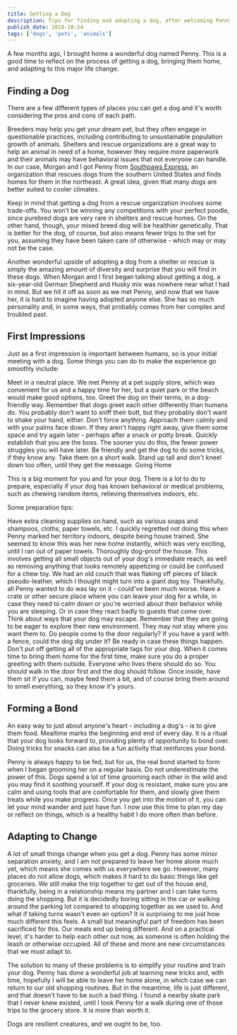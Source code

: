 ```yaml
---
title: Getting a Dog
description: Tips for finding and adopting a dog, after welcoming Penny to our home
publish_date: 2019-10-24
tags: ['dogs', 'pets', 'animals']
---
```


A few months ago, I brought home a wonderful dog named Penny. This is a good time to reflect on the process of getting a dog, bringing them home, and adapting to this major life change.

## Finding a Dog

There are a few different types of places you can get a dog and it's worth considering the pros and cons of each path.

Breeders may help you get your dream pet, but they often engage in questionable practices, including contributing to unsustainable population growth of animals.
Shelters and rescue organizations are a great way to help an animal in need of a home, however they require more paperwork and their animals may have behavioral issues that not everyone can handle.
In our case, Morgan and I got Penny from [Southpaws Express](https://www.facebook.com/people/Southpaws-Express/100064652500616/), an organization that rescues dogs from the southern United States and finds homes for them in the northeast. A great idea, given that many dogs are better suited to cooler climates.

Keep in mind that getting a dog from a rescue organization involves some trade-offs. You won't be winning any competitions with your perfect poodle, since purebred dogs are very rare in shelters and rescue homes. On the other hand, though, your mixed breed dog will be healthier genetically. That is better for the dog, of course, but also means fewer trips to the vet for you, assuming they have been taken care of otherwise - which may or may not be the case.

Another wonderful upside of adopting a dog from a shelter or rescue is simply the amazing amount of diversity and surprise that you will find in these dogs. When Morgan and I first began talking about getting a dog, a six-year-old German Shepherd and Husky mix was nowhere near what I had in mind. But we hit it off as soon as we met Penny, and now that we have her, it is hard to imagine having adopted anyone else. She has so much personality and, in some ways, that probably comes from her complex and troubled past.

## First Impressions

Just as a first impression is important between humans, so is your initial meeting with a dog. Some things you can do to make the experience go smoothly include:

Meet in a neutral place. We met Penny at a pet supply store, which was convenient for us and a happy time for her, but a quiet park or the beach would make good options, too.
Greet the dog on their terms, in a dog-friendly way. Remember that dogs greet each other differently than humans do. You probably don't want to sniff their butt, but they probably don't want to shake your hand, either. Don't force anything. Approach them calmly and with your palms face down. If they aren't happy right away, give them some space and try again later - perhaps after a snack or potty break.
Quickly establish that you are the boss. The sooner you do this, the fewer power struggles you will have later. Be friendly and get the dog to do some tricks, if they know any. Take them on a short walk. Stand up tall and don't kneel down too often, until they get the message.
Going Home

This is a big moment for you and for your dog. There is a lot to do to prepare, especially if your dog has known behavioral or medical problems, such as chewing random items, relieving themselves indoors, etc.

Some preparation tips:

Have extra cleaning supplies on hand, such as various soaps and shampoos, cloths, paper towels, etc. I quickly regretted not doing this when Penny marked her territory indoors, despite being house trained. She seemed to know this was her new home instantly, which was very exciting, until I ran out of paper towels.
Thoroughly dog-proof the house. This involves getting all small objects out of your dog's immediate reach, as well as removing anything that looks remotely appetizing or could be confused for a chew toy. We had an old couch that was flaking off pieces of black pseudo-leather, which I thought might turn into a giant dog toy. Thankfully, all Penny wanted to do was lay on it - could've been much worse.
Have a crate or other secure place where you can leave your dog for a while, in case they need to calm down or you're worried about their behavior while you are sleeping. Or in case they react badly to guests that come over.
Think about ways that your dog may escape. Remember that they are going to be eager to explore their new environment. They may not stay where you want them to. Do people come to the door regularly? If you have a yard with a fence, could the dog dig under it? Be ready in case these things happen. Don't put off getting all of the appropriate tags for your dog.
When it comes time to bring them home for the first time, make sure you do a proper greeting with them outside. Everyone who lives there should do so. You should walk in the door first and the dog should follow. Once inside, have them sit if you can, maybe feed them a bit, and of course bring them around to smell everything, so they know it's yours.

## Forming a Bond

An easy way to just about anyone's heart - including a dog's - is to give them food. Mealtime marks the beginning and end of every day. It is a ritual that your dog looks forward to, providing plenty of opportunity to bond over. Doing tricks for snacks can also be a fun activity that reinforces your bond.

Penny is always happy to be fed, but for us, the real bond started to form when I began grooming her on a regular basis. Do not underestimate the power of this. Dogs spend a lot of time grooming each other in the wild and you may find it soothing yourself. If your dog is resistant, make sure you are calm and using tools that are comfortable for them, and slowly give them treats while you make progress. Once you get into the motion of it, you can let your mind wander and just have fun. I now use this time to plan my day or reflect on things, which is a healthy habit I do more often than before.

## Adapting to Change

A lot of small things change when you get a dog. Penny has some minor separation anxiety, and I am not prepared to leave her home alone much yet, which means she comes with us everywhere we go. However, many places do not allow dogs, which makes it hard to do basic things like get groceries. We still make the trip together to get out of the house and, thankfully, being in a relationship means my partner and I can take turns doing the shopping. But it is decidedly boring sitting in the car or walking around the parking lot compared to shopping together as we used to. And what if taking turns wasn't even an option? It is surprising to me just how much different this feels. A small but meaningful part of freedom has been sacrificed for this. Our meals end up being different. And on a practical level, it's harder to help each other out now, as someone is often holding the leash or otherwise occupied. All of these and more are new circumstances that we must adapt to.

The solution to many of these problems is to simplify your routine and train your dog. Penny has done a wonderful job at learning new tricks and, with time, hopefully I will be able to leave her home alone, in which case we can return to our old shopping routines. But in the meantime, life is just different, and that doesn't have to be such a bad thing. I found a nearby skate park that I never knew existed, until I took Penny for a walk during one of those trips to the grocery store. It is more than worth it.

Dogs are resilient creatures, and we ought to be, too.
